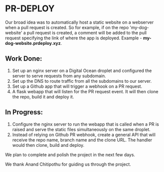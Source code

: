 # PR-DEPLOY

Our broad idea was to automatically host a static website on a webserver when a pull request is created. So for example, if on the repo 'my-dog-website' a pull request is created, a comment will be added to the pull request specifying the link of where the app is deployed. Example - **my-dog-website.prdeploy.xyz**.

## Work Done:
1. Set up an nginx server on a Digital Ocean droplet and configured the server to serve requests from any subdomain.
2. Set up the DNS to route traffic from all the subdomains to our server. 
3. Set up a Github app that will trigger a webhook on a PR request. 
4. A flask webapp that will listen for the PR request event. It will then clone the repo, build it and deploy it. 

## In Progress:
1. Configure the nginx server to run the webapp that is called when a PR is raised and serve the static files simultaneously on the same droplet.
2. Instead of relying on Github PR webhook, create a general API that will receive the repo name, branch name and the clone URL. The handler would then clone, build and deploy.

We plan to complete and polish the project in the next few days.

We thank Anand Chitipothu for guiding us through the project.
